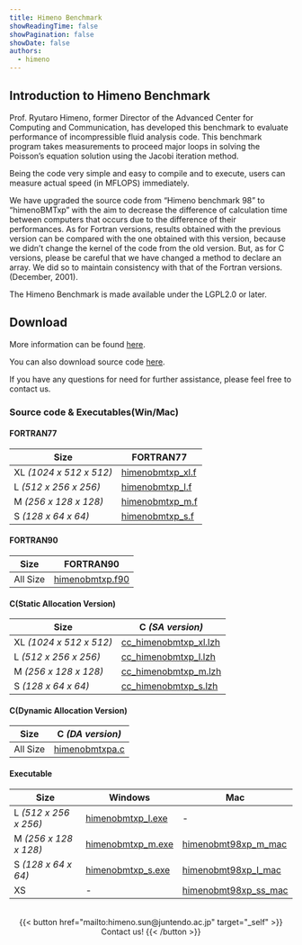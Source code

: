 ```yaml
---
title: Himeno Benchmark
showReadingTime: false
showPagination: false
showDate: false
authors:
  - himeno
---
```

## Introduction to Himeno Benchmark
Prof. Ryutaro Himeno, former Director of the Advanced Center for Computing and Communication, has developed this benchmark to evaluate performance of incompressible fluid analysis code. This benchmark program takes measurements to proceed major loops in solving the Poisson’s equation solution using the Jacobi iteration method.

Being the code very simple and easy to compile and to execute, users can measure actual speed (in MFLOPS) immediately.
 
We have upgraded the source code from “Himeno benchmark 98” to “himenoBMTxp” with the aim to decrease the difference of calculation time between computers that occurs due to the difference of their performances. As for Fortran versions, results obtained with the previous version can be compared with the one obtained with this version, because we didn’t change the kernel of the code from the old version. But, as for C versions, please be careful that we have changed a method to declare an array. We did so to maintain consistency with that of the Fortran versions. (December, 2001).

The Himeno Benchmark is made available under the LGPL2.0 or later.

## Download
More information can be found [here](https://i.riken.jp/en/supercom/documents/himenobmt/).

You can also download source code [here](https://i.riken.jp/en/supercom/documents/himenobmt/download/).

If you have any questions for need for further assistance, please feel free to contact us.

### Source code & Executables(Win/Mac)
#### FORTRAN77
|Size|FORTRAN77|
|---|---|
|XL *(1024 x 512 x 512)*|[himenobmtxp_xl.f](win-mac/himenobmtxp_xl.zip)|
|L *(512 x 256 x 256)*|[himenobmtxp_l.f](win-mac/himenobmtxp_l.zip)|
|M *(256 x 128 x 128)*|[himenobmtxp_m.f](win-mac/himenobmtxp_m.zip)|
|S *(128 x 64 x 64)*|[himenobmtxp_s.f](win-mac/himenobmtxp_s.zip)|

#### FORTRAN90
|Size|FORTRAN90|
|---|---|
|All Size|[himenobmtxp.f90](win-mac/f90_xp.zip)|

#### C(Static Allocation Version)
|Size|C *(SA version)*|
|---|---|
|XL *(1024 x 512 x 512)*|[cc_himenobmtxp_xl.lzh](win-mac/cc_himenobmtxp_xl.zip)|
|L *(512 x 256 x 256)*|[cc_himenobmtxp_l.lzh](win-mac/cc_himenobmtxp_l.zip)|
|M *(256 x 128 x 128)*|[cc_himenobmtxp_m.lzh](win-mac/cc_himenobmtxp_m.zip)|
|S *(128 x 64 x 64)*|[cc_himenobmtxp_s.lzh](win-mac/cc_himenobmtxp_s.zip)|

#### C(Dynamic Allocation Version)
|Size|C *(DA version)*|
|---|---|
|All Size|[himenobmtxpa.c](win-mac/himenobmtxpa.zip)|

#### Executable
|Size|Windows|Mac|
|---|---|---|
|L *(512 x 256 x 256)*|[himenobmtxp_l.exe](win-mac/himenobmtxp_l_exe.zip)|-|
|M *(256 x 128 x 128)*|[himenobmtxp_m.exe](win-mac/himenobmtxp_m_exe.zip)|[himenobmt98xp_m_mac](win-mac/himenobmt98xp_m_mac.zip)|
|S *(128 x 64 x 64)*|[himenobmtxp_s.exe](win-mac/himenobmtxp_s_exe.zip)|[himenobmt98xp_l_mac](win-mac/himenobmt98xp_s_mac.zip)|
|XS|-|[himenobmt98xp_ss_mac](win-mac/himenobmt98xp_ss_mac.zip)|
<br>

<div style="text-align: center">
{{< button href="mailto:himeno.sun@juntendo.ac.jp" target="_self" >}}
Contact us!
{{< /button >}}
</div>

